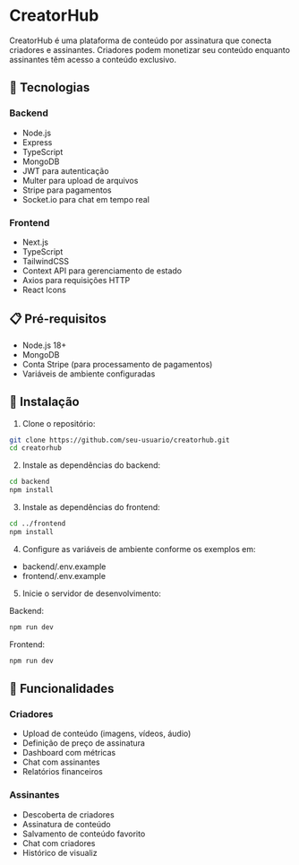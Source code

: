 # CreatorHub

CreatorHub é uma plataforma de conteúdo por assinatura que conecta criadores e assinantes. Criadores podem monetizar seu conteúdo enquanto assinantes têm acesso a conteúdo exclusivo.

## 🚀 Tecnologias

### Backend
- Node.js
- Express
- TypeScript
- MongoDB
- JWT para autenticação
- Multer para upload de arquivos
- Stripe para pagamentos
- Socket.io para chat em tempo real

### Frontend
- Next.js
- TypeScript
- TailwindCSS
- Context API para gerenciamento de estado
- Axios para requisições HTTP
- React Icons

## 📋 Pré-requisitos

- Node.js 18+
- MongoDB
- Conta Stripe (para processamento de pagamentos)
- Variáveis de ambiente configuradas

## 🔧 Instalação

1. Clone o repositório:
```bash
git clone https://github.com/seu-usuario/creatorhub.git
cd creatorhub
```

2. Instale as dependências do backend:
```bash
cd backend
npm install
```

3. Instale as dependências do frontend:
```bash
cd ../frontend
npm install
```

4. Configure as variáveis de ambiente conforme os exemplos em:
- backend/.env.example
- frontend/.env.example

5. Inicie o servidor de desenvolvimento:

Backend:
```bash
npm run dev
```

Frontend:
```bash
npm run dev
```

## 🌟 Funcionalidades

### Criadores
- Upload de conteúdo (imagens, vídeos, áudio)
- Definição de preço de assinatura
- Dashboard com métricas
- Chat com assinantes
- Relatórios financeiros

### Assinantes
- Descoberta de criadores
- Assinatura de conteúdo
- Salvamento de conteúdo favorito
- Chat com criadores
- Histórico de visualiz 